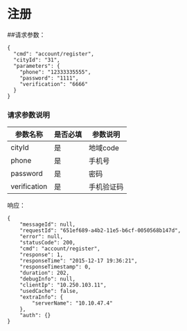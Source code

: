 # 注册

##请求参数：
```
{
  "cmd": "account/register",
  "cityId": "31", 
  "parameters": {
    "phone": "12333335555",
  	"password": "1111", 
  	"verification": "6666"
  }
}
```
### 请求参数说明
| 参数名称 | 是否必填 | 参数说明 |
| -- | -- | -- |
| cityId | 是 | 地域code |
| phone | 是 | 手机号 |
| password | 是 | 密码 |
| verification | 是 | 手机验证码 |

响应：
```
{
    "messageId": null,
    "requestId": "651ef689-a4b2-11e5-b6cf-0050568b147d",
    "error": null,
    "statusCode": 200,
    "cmd": "account/register",
    "response": 1,
    "responseTime": "2015-12-17 19:36:21",
    "responseTimestamp": 0,
    "duration": 202,
    "debugInfo": null,
    "clientIp": "10.250.103.11",
    "usedCache": false,
    "extraInfo": {
        "serverName": "10.10.47.4"
    },
    "auth": {}
}
```
